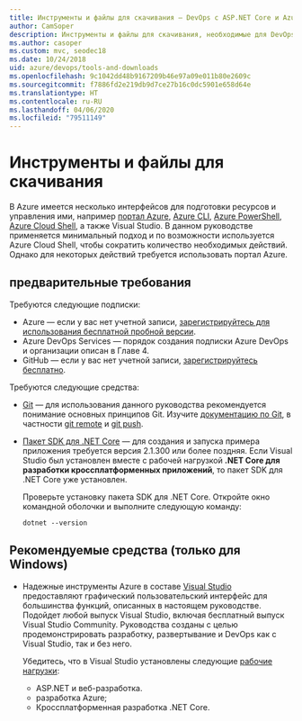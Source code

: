 ```yaml
---
title: Инструменты и файлы для скачивания — DevOps с ASP.NET Core и Azure
author: CamSoper
description: Инструменты и файлы для скачивания, необходимые для DevOps с ASP.NET Core и Azure.
ms.author: casoper
ms.custom: mvc, seodec18
ms.date: 10/24/2018
uid: azure/devops/tools-and-downloads
ms.openlocfilehash: 9c1042dd48b9167209b46e97a09e011b80e2609c
ms.sourcegitcommit: f7886fd2e219db9d7ce27b16c0dc5901e658d64e
ms.translationtype: HT
ms.contentlocale: ru-RU
ms.lasthandoff: 04/06/2020
ms.locfileid: "79511149"
---
```

# <a name="tools-and-downloads"></a>Инструменты и файлы для скачивания

В Azure имеется несколько интерфейсов для подготовки ресурсов и управления ими, например [портал Azure](https://portal.azure.com), [Azure CLI](/cli/azure/), [Azure PowerShell](/powershell/azure/overview), [Azure Cloud Shell](https://shell.azure.com/bash), а также Visual Studio. В данном руководстве применяется минимальный подход и по возможности используется Azure Cloud Shell, чтобы сократить количество необходимых действий. Однако для некоторых действий требуется использовать портал Azure.

## <a name="prerequisites"></a>предварительные требования

Требуются следующие подписки:

* Azure &mdash; если у вас нет учетной записи, [зарегистрируйтесь для использования бесплатной пробной версии](https://azure.microsoft.com/free/).
* Azure DevOps Services &mdash; порядок создания подписки Azure DevOps и организации описан в Главе 4.
* GitHub &mdash; если у вас нет учетной записи, [зарегистрируйтесь бесплатно](https://github.com/join).

Требуются следующие средства:

* [Git](https://git-scm.com/downloads) &mdash; для использования данного руководства рекомендуется понимание основных принципов Git. Изучите [документацию по Git](https://git-scm.com/doc), в частности [git remote](https://git-scm.com/docs/git-remote) и [git push](https://git-scm.com/docs/git-push).
* [Пакет SDK для .NET Core](https://dotnet.microsoft.com/download/) &mdash; для создания и запуска примера приложения требуется версия 2.1.300 или более поздняя. Если Visual Studio был установлен вместе с рабочей нагрузкой **.NET Core для разработки кроссплатформенных приложений**, то пакет SDK для .NET Core уже установлен.

    Проверьте установку пакета SDK для .NET Core. Откройте окно командной оболочки и выполните следующую команду:

    ```dotnetcli
    dotnet --version
    ```

## <a name="recommended-tools-windows-only"></a>Рекомендуемые средства (только для Windows)

* Надежные инструменты Azure в составе [Visual Studio](https://visualstudio.microsoft.com) предоставляют графический пользовательский интерфейс для большинства функций, описанных в настоящем руководстве. Подойдет любой выпуск Visual Studio, включая бесплатный выпуск Visual Studio Community. Руководства созданы с целью продемонстрировать разработку, развертывание и DevOps как с Visual Studio, так и без него.

  Убедитесь, что в Visual Studio установлены следующие [рабочие нагрузки](/visualstudio/install/modify-visual-studio):

  * ASP.NET и веб-разработка.
  * разработка Azure;
  * Кроссплатформенная разработка .NET Core.
